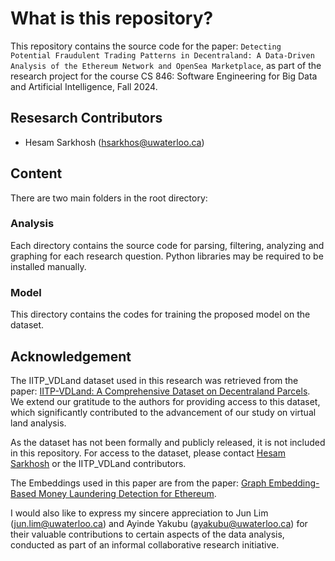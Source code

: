 # What is this repository?

This repository contains the source code for the paper: `Detecting Potential Fraudulent Trading Patterns in Decentraland: A Data-Driven Analysis of the Ethereum Network and OpenSea Marketplace`, as part of the research project for the course CS 846: Software Engineering for Big Data and Artificial Intelligence, Fall 2024.


## Resesarch Contributors
- Hesam Sarkhosh (hsarkhos@uwaterloo.ca)

## Content

There are two main folders in the root directory:
### Analysis
Each directory contains the source code for parsing, filtering, analyzing and graphing for each research question. Python libraries may be required to be installed manually.
### Model 
This directory contains the codes for training the proposed model on the dataset.

## Acknowledgement 
The IITP_VDLand dataset used in this research was retrieved from the paper: [IITP-VDLand: A Comprehensive Dataset on Decentraland Parcels](https://arxiv.org/abs/2404.07533). We extend our gratitude to the authors for providing access to this dataset, which significantly contributed to the advancement of our study on virtual land analysis.

As the dataset has not been formally and publicly released, it is not included in this repository. For access to the dataset, please contact [Hesam Sarkhosh](mailto:hsarkhos@uwaterloo.ca) or the IITP_VDLand contributors.

The Embeddings used in this paper are from the paper: [Graph Embedding-Based Money Laundering Detection
for Ethereum](https://www.mdpi.com/2079-9292/12/14/3180). 

I would also like to express my sincere appreciation to Jun Lim ([jun.lim@uwaterloo.ca](mailto:jun.lim@uwaterloo.ca)) and Ayinde Yakubu ([ayakubu@uwaterloo.ca](mailto:ayakubu@uwaterloo.ca)) for their valuable contributions to certain aspects of the data analysis, conducted as part of an informal collaborative research initiative.
